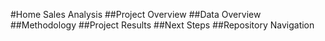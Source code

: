 #Home Sales Analysis
##Project Overview
##Data Overview
##Methodology
##Project Results
##Next Steps
##Repository Navigation